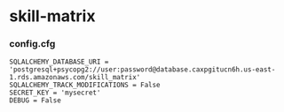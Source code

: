 # skill-matrix


### config.cfg
```
SQLALCHEMY_DATABASE_URI = 'postgresql+psycopg2://user:password@database.caxpgitucn6h.us-east-1.rds.amazonaws.com/skill_matrix'
SQLALCHEMY_TRACK_MODIFICATIONS = False
SECRET_KEY = 'mysecret'
DEBUG = False
```